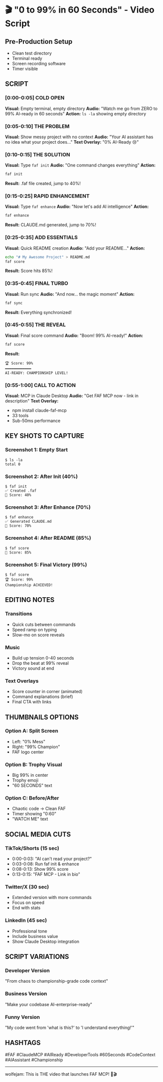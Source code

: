 # 🎬 "0 to 99% in 60 Seconds" - Video Script

## Pre-Production Setup
- Clean test directory
- Terminal ready
- Screen recording software
- Timer visible

## SCRIPT

### [0:00-0:05] COLD OPEN
**Visual:** Empty terminal, empty directory
**Audio:** "Watch me go from ZERO to 99% AI-ready in 60 seconds"
**Action:** `ls -la` showing empty directory

### [0:05-0:10] THE PROBLEM
**Visual:** Show messy project with no context
**Audio:** "Your AI assistant has no idea what your project does..."
**Text Overlay:** "0% AI-Ready 😢"

### [0:10-0:15] THE SOLUTION
**Visual:** Type `faf init`
**Audio:** "One command changes everything"
**Action:**
```bash
faf init
```
**Result:** .faf file created, jump to 40%!

### [0:15-0:25] RAPID ENHANCEMENT
**Visual:** Type `faf enhance`
**Audio:** "Now let's add AI intelligence"
**Action:**
```bash
faf enhance
```
**Result:** CLAUDE.md generated, jump to 70%!

### [0:25-0:35] ADD ESSENTIALS
**Visual:** Quick README creation
**Audio:** "Add your README..."
**Action:**
```bash
echo "# My Awesome Project" > README.md
faf score
```
**Result:** Score hits 85%!

### [0:35-0:45] FINAL TURBO
**Visual:** Run sync
**Audio:** "And now... the magic moment"
**Action:**
```bash
faf sync
```
**Result:** Everything synchronized!

### [0:45-0:55] THE REVEAL
**Visual:** Final score command
**Audio:** "Boom! 99% AI-ready!"
**Action:**
```bash
faf score
```
**Result:**
```
🏆 Score: 99%
━━━━━━━━━━━━
AI-READY: CHAMPIONSHIP LEVEL!
```

### [0:55-1:00] CALL TO ACTION
**Visual:** MCP in Claude Desktop
**Audio:** "Get FAF MCP now - link in description"
**Text Overlay:**
- npm install claude-faf-mcp
- 33 tools
- Sub-50ms performance

## KEY SHOTS TO CAPTURE

### Screenshot 1: Empty Start
```
$ ls -la
total 0
```

### Screenshot 2: After Init (40%)
```
$ faf init
✅ Created .faf
🏁 Score: 40%
```

### Screenshot 3: After Enhance (70%)
```
$ faf enhance
✅ Generated CLAUDE.md
🏁 Score: 70%
```

### Screenshot 4: After README (85%)
```
$ faf score
🏁 Score: 85%
```

### Screenshot 5: Final Victory (99%)
```
$ faf score
🏆 Score: 99%
Championship ACHIEVED!
```

## EDITING NOTES

### Transitions
- Quick cuts between commands
- Speed ramp on typing
- Slow-mo on score reveals

### Music
- Build up tension 0-40 seconds
- Drop the beat at 99% reveal
- Victory sound at end

### Text Overlays
- Score counter in corner (animated)
- Command explanations (brief)
- Final CTA with links

## THUMBNAILS OPTIONS

### Option A: Split Screen
- Left: "0% Mess"
- Right: "99% Champion"
- FAF logo center

### Option B: Trophy Visual
- Big 99% in center
- Trophy emoji
- "60 SECONDS" text

### Option C: Before/After
- Chaotic code → Clean FAF
- Timer showing "0:60"
- "WATCH ME" text

## SOCIAL MEDIA CUTS

### TikTok/Shorts (15 sec)
- 0:00-0:03: "AI can't read your project?"
- 0:03-0:08: Run faf init & enhance
- 0:08-0:13: Show 99% score
- 0:13-0:15: "FAF MCP - Link in bio"

### Twitter/X (30 sec)
- Extended version with more commands
- Focus on speed
- End with stats

### LinkedIn (45 sec)
- Professional tone
- Include business value
- Show Claude Desktop integration

## SCRIPT VARIATIONS

### Developer Version
"From chaos to championship-grade code context"

### Business Version
"Make your codebase AI-enterprise-ready"

### Funny Version
"My code went from 'what is this?' to 'I understand everything!'"

## HASHTAGS
#FAF #ClaudeMCP #AIReady #DeveloperTools #60Seconds #CodeContext #AIAssistant #Championship

---

wolfejam: This is THE video that launches FAF MCP! 🏁🎬